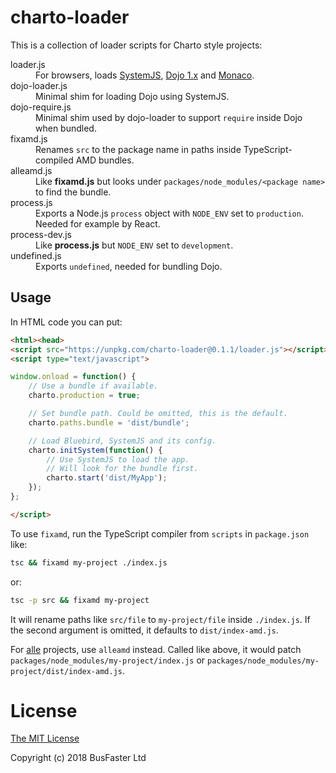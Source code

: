 # charto-loader

This is a collection of loader scripts for Charto style projects:

<dl>
<dt>loader.js</dt>
<dd>For browsers, loads <a href="https://github.com/systemjs/systemjs">SystemJS</a>,
<a href="https://github.com/dojo/dojo">Dojo 1.x</a> and
<a href="https://github.com/Microsoft/monaco-editor">Monaco</a>.</dd>
<dt>dojo-loader.js</dt>
<dd>Minimal shim for loading Dojo using SystemJS.</dd>
<dt>dojo-require.js</dt>
<dd>Minimal shim used by dojo-loader to support <code>require</code> inside Dojo when bundled.</dd>
<dt>fixamd.js</dt>
<dd>Renames <code>src</code> to the package name in paths inside TypeScript-compiled AMD bundles.</dd>
<dt>alleamd.js</dt>
<dd>Like <b>fixamd.js</b> but looks under <code>packages/node_modules/&lt;package name&gt;</code> to find the bundle.</dd>
<dt>process.js</dt>
<dd>Exports a Node.js <code>process</code> object with <code>NODE_ENV</code> set to <code>production</code>. Needed for example by React.</dd>
<dt>process-dev.js</dt>
<dd>Like <b>process.js</b> but <code>NODE_ENV</code> set to <code>development</code>.</dd>
<dt>undefined.js</dt>
<dd>Exports <code>undefined</code>, needed for bundling Dojo.</dd>
</dl>

## Usage

In HTML code you can put:

```HTML
<html><head>
<script src="https://unpkg.com/charto-loader@0.1.1/loader.js"></script>
<script type="text/javascript">

window.onload = function() {
	// Use a bundle if available.
	charto.production = true;

	// Set bundle path. Could be omitted, this is the default.
	charto.paths.bundle = 'dist/bundle';

	// Load Bluebird, SystemJS and its config.
	charto.initSystem(function() {
		// Use SystemJS to load the app.
		// Will look for the bundle first.
		charto.start('dist/MyApp');
	});
};

</script>
```

To use `fixamd`, run the TypeScript compiler from `scripts` in `package.json` like:

```bash
tsc && fixamd my-project ./index.js
```

or:

```bash
tsc -p src && fixamd my-project
```

It will rename paths like `src/file` to `my-project/file` inside `./index.js`.
If the second argument is omitted, it defaults to `dist/index-amd.js`.

For [alle](https://github.com/boennemann/alle) projects, use `alleamd` instead.
Called like above, it would patch `packages/node_modules/my-project/index.js` or
`packages/node_modules/my-project/dist/index-amd.js`.

# License

[The MIT License](https://raw.githubusercontent.com/charto/charto-loader/master/LICENSE)

Copyright (c) 2018 BusFaster Ltd
